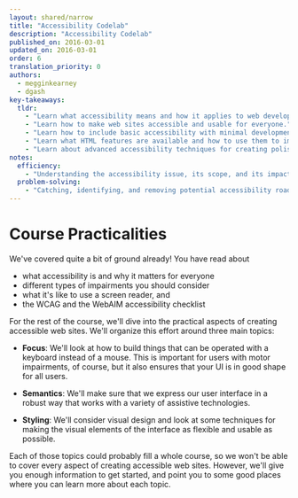 ```yaml
---
layout: shared/narrow
title: "Accessibility Codelab"
description: "Accessibility Codelab"
published_on: 2016-03-01
updated_on: 2016-03-01
order: 6
translation_priority: 0
authors:
  - megginkearney
  - dgash
key-takeaways:
  tldr: 
    - "Learn what accessibility means and how it applies to web development."
    - "Learn how to make web sites accessible and usable for everyone."
    - "Learn how to include basic accessibility with minimal development impace."
    - "Learn what HTML features are available and how to use them to improve accessibility."
    - "Learn about advanced accessibility techniques for creating polished accessibility experiences."
notes:
  efficiency:
    - "Understanding the accessibility issue, its scope, and its impact can make you a better web developer."
  problem-solving:
    - "Catching, identifying, and removing potential accessibility roadblocks before they happen can improve your development process and reduce maintenance requirements."
---
```


# Course Practicalities

We've covered quite a bit of ground already! You have read about 

 - what accessibility is and why it matters for everyone
 - different types of impairments you should consider
 - what it's like to use a screen reader, and
 - the WCAG and the WebAIM accessibility checklist

For the rest of the course, we'll dive into the practical aspects of creating accessible web sites. We'll organize this effort around three main topics:

 - **Focus**: We'll look at how to build things that can be operated with a keyboard instead of a mouse. This is important for users with motor impairments, of course, but it also ensures that your UI is in good shape for all users.

 - **Semantics**: We'll make sure that we express our user interface in a robust way that works with a variety of assistive technologies.

 - **Styling**: We'll consider visual design and look at some techniques for making the visual elements of the interface as flexible and usable as possible.

Each of those topics could probably fill a whole course, so we won't be able to cover every aspect of creating accessible web sites. However, we'll give you enough information to get started, and point you to some good places where you can learn more about each topic.
